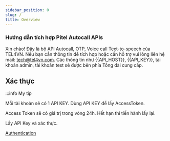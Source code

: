 ```yaml
---
sidebar_position: 0
slug: /
title: Overview
---
```


### Hướng dẫn tích hợp Pitel Autocall APIs

Xin chào! Đây là bộ API Autocall, OTP, Voice call Text-to-speech của TEL4VN. Nếu bạn cần thông tin để tích hợp hoặc cần hỗ trợ vui lòng liên hệ mail: tech@tel4vn.com. Các thông tin như {{API_HOST}}, {{API_KEY}}, tài khoản admin, tài khoản test sẽ được bên phía Tổng đài cung cấp.

## Xác thực

:::info My tip

Mỗi tài khoản sẽ có 1 API KEY. Dùng API KEY để lấy AccessToken.

Access Token sẽ có giá trị trong vòng 24h. Hết hạn thì tiến hành lấy lại.

Lấy API Key và xác thực.

[Authentication](/autocall/auth)
